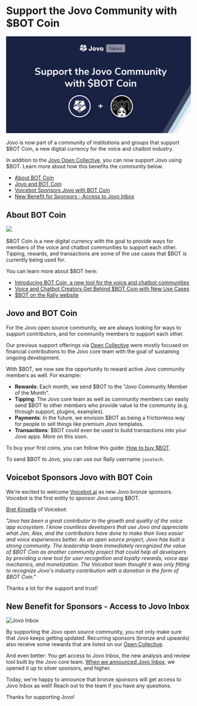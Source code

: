 # Support the Jovo Community with $BOT Coin

![Support the Jovo Community with $BOT Coin](./img/jovo-bot-coin.jpg "You can now support Jovo open source development with $BOT Coin")

Jovo is now part of a community of institutions and groups that support $BOT Coin, a new digital currency for the voice and chatbot industry.

In addition to the [Jovo Open Collective](https://opencollective.com/jovo-framework), you can now support Jovo using $BOT. Learn more about how this benefits the community below.

- [About BOT Coin](#about-bot-coin)
- [Jovo and BOT Coin](#jovo-and-bot-coin)
- [Voicebot Sponsors Jovo with BOT Coin](#voicebot-sponsors-jovo-with-bot-coin)
- [New Benefit for Sponsors - Access to Jovo Inbox](#new-benefit-for-sponsors---access-to-jovo-inbox)



## About BOT Coin

![](https://miro.medium.com/max/1202/1*SNuIOR4x0zKiC3l5G_XDSA.png)

$BOT Coin is a new digital currency with the goal to provide ways for members of the voice and chatbot communities to support each other. Tipping, rewards, and transactions are some of the use cases that $BOT is currently being used for.

You can learn more about $BOT here:
* [Introducing BOT Coin, a new tool for the voice and chatbot communities](https://voicebot.ai/2021/03/16/introducing-bot-coin-a-new-tool-for-the-voice-and-chatbot-communities/)
* [Voice and Chatbot Creators Get Behind $BOT Coin with New Use Cases](https://voicebot.ai/2021/03/17/voice-and-chatbot-creators-get-behind-bot-coin-with-new-use-cases/)
* [$BOT on the Rally website](https://rally.io/creator/BOT/)


## Jovo and BOT Coin

For the Jovo open source community, we are always looking for ways to support contributors, and for community members to support each other.

Our previous support offerings via [Open Collective](https://opencollective.com/jovo-framework) were mostly focused on financial contributions to the Jovo core team with the goal of sustaining ongoing development.

With $BOT, we now see the opportunity to reward active Jovo community members as well. For example:

* **Rewards**: Each month, we send $BOT to the "Jovo Community Member of the Month".
* **Tipping**: The Jovo core team as well as community members can easily send $BOT to other members who provide value to the community (e.g. through support, plugins, examples).
* **Payments**: In the future, we envision $BOT as being a frictionless way for people to sell things like premium Jovo templates.
* **Transactions**: $BOT could even be used to build transactions into your Jovo apps. More on this soon.

To buy your first coins, you can follow this guide: [How to buy $BOT](https://emiellangeberg.medium.com/how-to-buy-bot-a77aa1af1849).

To send $BOT to Jovo, you can use our Rally username `jovotech`.




## Voicebot Sponsors Jovo with BOT Coin

We're excited to welcome [Voicebot.ai](https://voicebot.ai/) as new Jovo bronze sponsors. Voicebot is the first entity to sponsor Jovo using $BOT.

[Bret Kinsella](https://twitter.com/bretkinsella) of Voicebot:

_"Jovo has been a great contributor to the growth and quality of the voice app ecosystem. I know countless developers that use Jovo and appreciate what Jan, Alex, and the contributors have done to make their lives easier and voice experiences better. As an open source project, Jovo has built a strong community. The leadership team immediately recognized the value of $BOT Coin as another community project that could help all developers by providing a new tool for user recognition and loyalty rewards, voice app mechanics, and monetization. The Voicebot team thought it was only fitting to recognize Jovo's industry contribution with a donation in the form of $BOT Coin."_

Thanks a lot for the support and trust!

## New Benefit for Sponsors - Access to Jovo Inbox

![Jovo Inbox](https://www.jovo.tech/img/news/2021-03-11-jovo-inbox-v0-2/jovo-inbox-screenshot.jpg)

By supporting the Jovo open source community, you not only make sure that Jovo keeps getting updated. Recurring sponsors (bronze and upwards) also receive some rewards that are listed on our [Open Collective](https://opencollective.com/jovo-framework).

And even better: You get access to Jovo Inbox, the new analysis and review tool built by the Jovo core team. [When we announced Jovo Inbox](https://www.jovo.tech/news/2021-02-04-jovo-inbox-v3-4), we opened it up to silver sponsors, and higher.

Today, we're happy to announce that bronze sponsors will get access to Jovo Inbox as well! Reach out to the team if you have any questions.

Thanks for supporting Jovo!


<!--[metadata]: { "description": "You can now support Jovo open source development with $BOT Coin.", "author": "jan-koenig", "tags": "Releases", "og-image": "https://www.jovo.tech/img/news/2021-04-19-jovo-bot-coin/jovo-bot-coin.jpg" }-->
